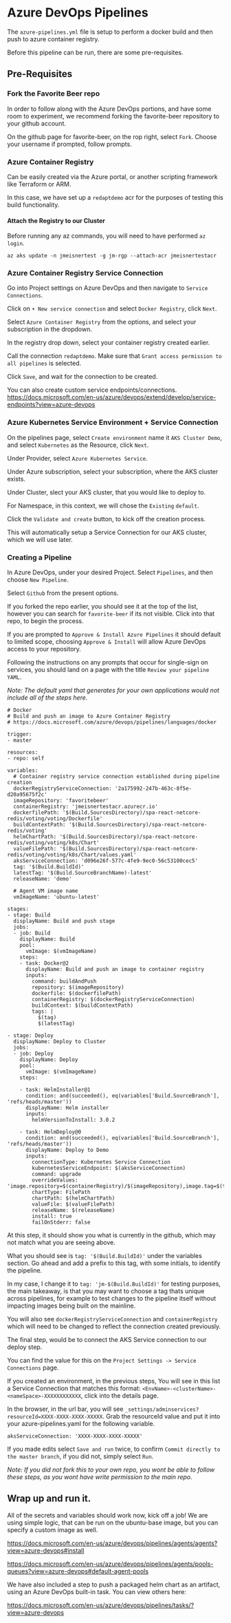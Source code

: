 # Azure DevOps Pipelines

The `azure-pipelines.yml` file is setup to perform a docker build and then push to azure container registry.

Before this pipeline can be run, there are some pre-requisites.

## Pre-Requisites

### Fork the Favorite Beer repo 

In order to follow along with the Azure DevOps portions, and have some room to experiment, we recommend forking the favorite-beer repository to your github account.

On the github page for favorite-beer, on the rop right, select `Fork`. Choose your username if prompted, follow prompts.

### Azure Container Registry

Can be easily created via the Azure portal, or another scripting framework like Terraform or ARM.

In this case, we have set up a `redaptdemo` acr for the purposes of testing this build functionality.

#### Attach the Registry to our Cluster

Before running any az commands, you will need to have performed `az login`.

`az aks update -n jmeisnertest -g jm-rgp --attach-acr jmeisnertestacr`

### Azure Container Registry Service Connection

Go into Project settings on Azure DevOps and then navigate to `Service Connections`.

Click on `+ New service connection` and select `Docker Registry`, click `Next`.

Select `Azure Container Registry` from the options, and select your subscription in the dropdown.

In the registry drop down, select your container registry created earlier.

Call the connection `redaptdemo`. Make sure that `Grant access permission to all pipelines` is selected.

Click `Save`, and wait for the connection to be created.

You can also create custom service endpoints/connections.
https://docs.microsoft.com/en-us/azure/devops/extend/develop/service-endpoints?view=azure-devops

### Azure Kubernetes Service Environment + Service Connection

On the pipelines page, select `Create environment` name it `AKS Cluster Demo`, and select `Kubernetes` as the Resource, click `Next`.

Under Provider, select `Azure Kubernetes Service`.

Under Azure subscription, select your subscription, where the AKS cluster exists.

Under Cluster, slect your AKS cluster, that you would like to deploy to.

For Namespace, in this context, we will chose the `Existing` `default`.

Click the `Validate and create` button, to kick off the creation process.

This will automatically setup a Service Connection for our AKS cluster, which we will use later.

### Creating a Pipeline

In Azure DevOps, under your desired Project. Select `Pipelines`, and then choose `New Pipeline`.

Select `Github` from the present options. 

If you forked the repo earlier, you should see it at the top of the list, however you can search for `favorite-beer` if its not visible. Click into that repo, to begin the process.

If you are prompted to `Approve & Install Azure Pipelines` it should default to limited scope, choosing `Approve & Install` will allow Azure DevOps access to your repository.

Following the instructions on any prompts that occur for single-sign on services, you should land on a page with the title `Review your pipeline YAML`.

*Note: The default yaml that generates for your own applications would not include all of the steps here.*

```
# Docker
# Build and push an image to Azure Container Registry
# https://docs.microsoft.com/azure/devops/pipelines/languages/docker

trigger:
- master

resources:
- repo: self

variables:
  # Container registry service connection established during pipeline creation
  dockerRegistryServiceConnection: '2a175992-247b-463c-8f5e-d20a95675f2c'
  imageRepository: 'favoritebeer'
  containerRegistry: 'jmeisnertestacr.azurecr.io'
  dockerfilePath: '$(Build.SourcesDirectory)/spa-react-netcore-redis/voting/voting/Dockerfile'
  buildContextPath: '$(Build.SourcesDirectory)/spa-react-netcore-redis/voting'
  helmChartPath: '$(Build.SourcesDirectory)/spa-react-netcore-redis/voting/voting/k8s/Chart'
  valueFilePath: '$(Build.SourcesDirectory)/spa-react-netcore-redis/voting/voting/k8s/Chart/values.yaml'
  aksServiceConnection: 'd096e26f-577c-4fe9-9ec0-56c53100cec5'
  tag: '$(Build.BuildId)'
  latestTag: '$(Build.SourceBranchName)-latest'
  releaseName: 'demo'
  
  # Agent VM image name
  vmImageName: 'ubuntu-latest'

stages:
- stage: Build
  displayName: Build and push stage
  jobs:  
  - job: Build
    displayName: Build
    pool:
      vmImage: $(vmImageName)
    steps:
    - task: Docker@2
      displayName: Build and push an image to container registry
      inputs:
        command: buildAndPush
        repository: $(imageRepository)
        dockerfile: $(dockerfilePath)
        containerRegistry: $(dockerRegistryServiceConnection)
        buildContext: $(buildContextPath)
        tags: |
          $(tag)
          $(latestTag)

- stage: Deploy
  displayName: Deploy to Cluster
  jobs:  
  - job: Deploy
    displayName: Deploy
    pool:
      vmImage: $(vmImageName)
    steps:

    - task: HelmInstaller@1
      condition: and(succeeded(), eq(variables['Build.SourceBranch'], 'refs/heads/master'))
      displayName: Helm installer
      inputs: 
        helmVersionToInstall: 3.0.2

    - task: HelmDeploy@0
      condition: and(succeeded(), eq(variables['Build.SourceBranch'], 'refs/heads/master'))
      displayName: Deploy to Demo
      inputs:
        connectionType: Kubernetes Service Connection
        kubernetesServiceEndpoint: $(aksServiceConnection)
        command: upgrade
        overrideValues: 'image.repository=$(containerRegistry)/$(imageRepository),image.tag=$(tag)'
        chartType: FilePath
        chartPath: $(helmChartPath)
        valueFile: $(valueFilePath)
        releaseName: $(releaseName)
        install: true
        failOnStderr: false
```

At this step, it should show you what is currently in the github, which may not match what you are seeing above.

What you should see is `tag: '$(Build.BuildId)'` under the variables section. Go ahead and add a prefix to this tag, with some initials, to identify the pipeline.

In my case, I change it to `tag: 'jm-$(Build.BuildId)'` for testing purposes, the main takeaway, is that you may want to choose a tag thats unique across pipelines, for example to test changes to the pipeline itself without impacting images being built on the mainline.

You will also see `dockerRegistryServiceConnection` and `containerRegistry` which will need to be changed to reflect the connection created previously.

The final step, would be to connect the AKS Service connection to our deploy step.

You can find the value for this on the `Project Settings -> Service Connections` page. 

If you created an environment, in the previous steps, You will see in this list a Service Connection that matches this format: `<EnvName>-<clusterName>-<nameSpace>-XXXXXXXXXXXX`, click into the details page.

In the browser, in the url bar, you will see `_settings/adminservices?resourceId=XXXX-XXXX-XXXX-XXXXX`. Grab the resourceId value and put it into your azure-pipelines.yaml for the following variable.

`aksServiceConnection: 'XXXX-XXXX-XXXX-XXXXX'`

If you made edits select `Save and run` twice, to confirm `Commit directly to the master branch`, if you did not, simply select `Run`.

*Note: If you did not fork this to your own repo, you wont be able to follow these steps, as you wont have write permission to the main repo.*

## Wrap up and run it.

All of the secrets and variables should work now, kick off a job! We are using simple logic, that can be run on the ubuntu-base image, but you can specify a custom image as well.

https://docs.microsoft.com/en-us/azure/devops/pipelines/agents/agents?view=azure-devops#install

https://docs.microsoft.com/en-us/azure/devops/pipelines/agents/pools-queues?view=azure-devops#default-agent-pools

We have also included a step to push a packaged helm chart as an artifact, using an Azure DevOps built-in task. You can view others here: 

https://docs.microsoft.com/en-us/azure/devops/pipelines/tasks/?view=azure-devops